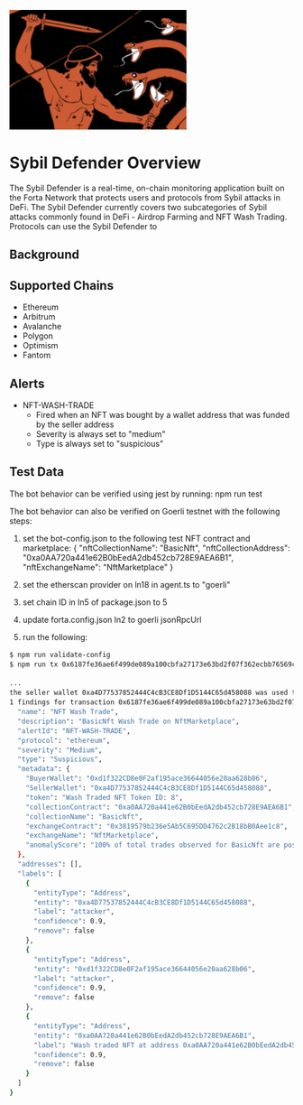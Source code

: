 ![hydra](./images/defender.png)

# Sybil Defender Overview

The Sybil Defender is a real-time, on-chain monitoring application built on the Forta Network that protects users and protocols from Sybil attacks in DeFi. The Sybil Defender currently covers two subcategories of Sybil attacks commonly found in DeFi - Airdrop Farming and NFT Wash Trading. Protocols can use the Sybil Defender to

## Background

## Supported Chains

- Ethereum
- Arbitrum
- Avalanche
- Polygon
- Optimism
- Fantom

## Alerts

- NFT-WASH-TRADE
  - Fired when an NFT was bought by a wallet address that was funded by the seller address
  - Severity is always set to "medium"
  - Type is always set to "suspicious"

## Test Data

The bot behavior can be verified using jest by running: npm run test

The bot behavior can also be verified on Goerli testnet with the following steps:

1. set the bot-config.json to the following test NFT contract and marketplace:
   {
   "nftCollectionName": "BasicNft",
   "nftCollectionAddress": "0xa0AA720a441e62B0bEedA2db452cb728E9AEA6B1",
   "nftExchangeName": "NftMarketplace"
   }

2. set the etherscan provider on ln18 in agent.ts to "goerli"
3. set chain ID in ln5 of package.json to 5
4. update forta.config.json ln2 to goerli jsonRpcUrl
5. run the following:

```bash
$ npm run validate-config
$ npm run tx 0x6187fe36ae6f499de089a100cbfa27173e63bd2f07f362ecbb76569c0e99e620

...
the seller wallet 0xa4D77537852444C4cB3CE8Df1D5144C65d458088 was used to fund the buyer wallet 0xd1f322CD8e0F2af195ace36644056e20aa628b06
1 findings for transaction 0x6187fe36ae6f499de089a100cbfa27173e63bd2f07f362ecbb76569c0e99e620 {
  "name": "NFT Wash Trade",
  "description": "BasicNft Wash Trade on NftMarketplace",
  "alertId": "NFT-WASH-TRADE",
  "protocol": "ethereum",
  "severity": "Medium",
  "type": "Suspicious",
  "metadata": {
    "BuyerWallet": "0xd1f322CD8e0F2af195ace36644056e20aa628b06",
    "SellerWallet": "0xa4D77537852444C4cB3CE8Df1D5144C65d458088",
    "token": "Wash Traded NFT Token ID: 8",
    "collectionContract": "0xa0AA720a441e62B0bEedA2db452cb728E9AEA6B1",
    "collectionName": "BasicNft",
    "exchangeContract": "0x3819579b236e5Ab5C695DD4762c2B18bB0Aee1c8",
    "exchangeName": "NftMarketplace",
    "anomalyScore": "100% of total trades observed for BasicNft are possible wash trades"
  },
  "addresses": [],
  "labels": [
    {
      "entityType": "Address",
      "entity": "0xa4D77537852444C4cB3CE8Df1D5144C65d458088",
      "label": "attacker",
      "confidence": 0.9,
      "remove": false
    },
    {
      "entityType": "Address",
      "entity": "0xd1f322CD8e0F2af195ace36644056e20aa628b06",
      "label": "attacker",
      "confidence": 0.9,
      "remove": false
    },
    {
      "entityType": "Address",
      "entity": "0xa0AA720a441e62B0bEedA2db452cb728E9AEA6B1",
      "label": "Wash traded NFT at address 0xa0AA720a441e62B0bEedA2db452cb728E9AEA6B1 with Token ID 8",
      "confidence": 0.9,
      "remove": false
    }
  ]
}
```
